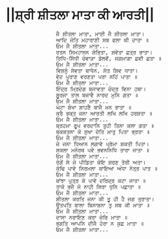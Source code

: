 # ||ਸ਼੍ਰੀ ਸ਼ੀਤਲਾ ਮਾਤਾ ਕੀ ਆਰਤੀ||

                    ਜੈ ਸ਼ੀਤਲਾ ਮਾਤਾ, ਮਾਈ ਜੈ ਸ਼ੀਤਲਾ ਮਾਤਾ।
                    ਆਦਿ ਜੋਤਿ ਮਹਾਰਾਣੀ ਸਬ ਫਲਾ ਕੀ ਦਾਤਾ ॥
                    ਓਮ ਜੈ ਸ਼ੀਤਲਾ ਮਾਤਾ...
                    ਰਤਨ ਸਿਮਹਾਸਨ ਸ਼ੋਭਿਤਾ, ਸ਼ਵੇਤਾ ਛਤ੍ਰ ਭਾਤਾ।
                    ਰਿਧਿ-ਸਿੱਧੀ ਚੰਵਾੜਾ ਡੋਲਵੇਂ, ਜਗਮਾਗਾ ਛਵੀ ਛਤਾ ॥
                    ਓਮ ਜੈ ਸ਼ੀਤਲਾ ਮਾਤਾ...
                    ਵਿਸ਼ਨੂੰ ਸੇਵਤਾ ਥਾਧੇਨ, ਸੱਤ ਸ਼ਿਵ ਧਾਤਾ।
                    ਵੇਦ ਪੁਰਾਣ ਵਰਣਤਾ ਪਰਾ ਨਹਿਂ ਪਾਤਾ ॥
                    ਓਮ ਜੈ ਸ਼ੀਤਲਾ ਮਾਤਾ...
                    ਇੰਦ੍ਰ ਮ੍ਰਿਦੰਗ ਬਜਾਵਤਾ ਚੰਦ੍ਰ ਵਿਨਾ ਹਥਾ।
                    ਸੂਰਜਾ ਤਾਲ ਬਜਾਵੈ ਨਾਰਦ ਮੁਨਿ ਗਤਾ ॥
                    ਓਮ ਜੈ ਸ਼ੀਤਲਾ ਮਾਤਾ...
                    ਘੰਟਾ ਸ਼ੰਖਾ ਸ਼ਾਹਣੈ ਬਾਜੈ ਮਨ ਭਾਤਾ ॥
                    ਕਰੈ ਭਕ੍ਤ ਜਨਾ ਆਰਤੀ ਲਖਿ ਲਖਿ ਹਰਸ਼ਤਾ ॥
                    ਓਮ ਜੈ ਸ਼ੀਤਲਾ ਮਾਤਾ...
                    ਬ੍ਰਹਮਾ ਰੂਪ ਵਰਦਾਨਿ ਤੁਹੀ ਤਿਨਾ ਕਲਾ ਗਤਾ ॥
                    ਬਕਕਤਨਾ ਕੋ ਸੁਖਾ ਦੇਤਿ ਮਾਤੁ ਪਿਤਾ ਭ੍ਰਤਾ ॥
                    ਓਮ ਜੈ ਸ਼ੀਤਲਾ ਮਾਤਾ...
                    ਜੋ ਜਨਾ ਧਿਆਨ ਲਗਾਵੇ ਪ੍ਰੇਮਾ ਸ਼ਕਤੀ ਪਿਤਾ।
                    ਸਕਲਾ ਮਨੋਰਥ ਪਵੇ ਭਵਨਨਿਧਿ ਤਾਰਾ ਜਾਤਾ ॥
                    ਓਮ ਜੈ ਸ਼ੀਤਲਾ ਮਾਤਾ...
                    ਰੋਗੋਂ ਸੇ ਜੋ ਪੀਡਿਤਾ ਕੋਇ ਸ਼ਰਣ ਤੇਰੀ ਅਤਾ।
                    ਕੋਢਿ ਪਾਵੇ ਨਿਰਮਲਾ ਕਾਇਆ ਅੰਧਾ ਨੇਤ੍ਰ ਪਾਤ ॥
                    ਓਮ ਜੈ ਸ਼ੀਤਲਾ ਮਾਤਾ...
                    ਬਾਂਝਾ ਪੁਤ੍ਰ ਕੋ ਪਾਵੇ ਦਰਿਦ੍ਰ ਕਟਾ ਜਾਤਾ ॥
                    ਤਾਕੋ ਭਜੈ ਜੋ ਨਾਹੀ ਸਿਰਾ ਧੁਨਿ ਪਛਾਤਾ ॥
                    ਓਮ ਜੈ ਸ਼ੀਤਲਾ ਮਾਤਾ...
                    ਸ਼ੀਤਲਾ ਕਰਤਿ ਜਨਾ ਕੀ ਤੂ ਹੀ ਹੈ ਜਗ ਤ੍ਰਾਤਾ।
                    ਉਤਪਤਿ ਬਾਲਾ ਬਿਨਾਸ਼ਨਾ ਤੁ ਸਬ ਕੀ ਮਾਤਾ ॥
                    ਓਮ ਜੈ ਸ਼ੀਤਲਾ ਮਾਤਾ...
                    ਦਾਸਾ ਨਰਾਇਣ ਕਰਾ ਜੋਰਿ ਮਾਤਾ ॥
                    ਭਗਤਿ ਆਪਨਿ ਦੀਜੈ ਹੋਰਾ ਨ ਕੁਛ ਮਾਤਾ ॥
                    ਓਮ ਜੈ ਸ਼ੀਤਲਾ ਮਾਤਾ...